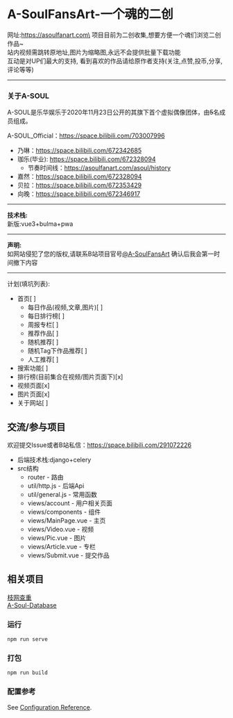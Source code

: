 # A-SoulFansArt-一个魂的二创
网址:https://asoulfanart.com\
项目目前为二创收集,想要方便一个魂们浏览二创作品~  
站内视频需跳转原地址,图片为缩略图,永远不会提供批量下载功能  
互动是对UP们最大的支持, 看到喜欢的作品请给原作者支持(关注,点赞,投币,分享,评论等等)
***
### 关于A-SOUL
A-SOUL是乐华娱乐于2020年11月23日公开的其旗下首个虚拟偶像团体，由~~5~~名成员组成。

A-SOUL_Official：https://space.bilibili.com/703007996  
* 乃琳：https://space.bilibili.com/672342685
* 珈乐(毕业): https://space.bilibili.com/672328094
  * 节奏时间线：https://asoulfanart.com/asoul/history
* 嘉然：https://space.bilibili.com/672328094
* 贝拉：https://space.bilibili.com/672353429
* 向晚：https://space.bilibili.com/672346917
***
**技术栈:**  
新版:vue3+bulma+pwa
***
**声明:**  
如网站侵犯了您的版权,请联系B站项目官号[@A-SoulFansArt](https://space.bilibili.com/291072226)
确认后我会第一时间撤下内容
***
计划(填坑列表):
* 首页[ ]
   - 每日作品(视频,文章,图片)[ ]
   - 每日排行榜[ ]
   - 周报专栏[ ]
   - 推荐作品[ ]
   - 随机推荐[ ]
   - 随机Tag下作品推荐[ ]
   - 人工推荐[ ]
* 搜索功能[ ]
* 排行榜(目前集合在视频/图片页面下)[x]
* 视频页面[x]
* 图片页面[x]
* 关于网站[ ]
## 交流/参与项目
欢迎提交Issue或者B站私信：https://space.bilibili.com/291072226
* 后端技术栈:django+celery
* src结构
  - router - 路由
  - util/http.js - 后端Api
  - util/general.js - 常用函数
  - views/account - 用户相关页面
  - views/components - 组件
  - views/MainPage.vue - 主页
  - views/Video.vue - 视频
  - views/Pic.vue - 图片
  - views/Article.vue - 专栏
  - views/Submit.vue - 提交作品

## 相关项目
[枝网查重](https://github.com/ASoulCnki)  
[A-Soul-Database](https://github.com/peterpei1186861238/A-Soul-Database)


### 运行
```
npm run serve
```

### 打包
```
npm run build
```

### 配置参考
See [Configuration Reference](https://cli.vuejs.org/config/).
